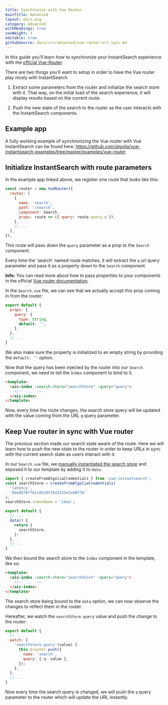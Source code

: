 ```yaml
---
title: Synchronize with Vue Router
mainTitle: Advanced
layout: main.pug
category: Advanced
withHeadings: true
navWeight: 3
editable: true
githubSource: docs/src/advanced/vue-router-url-sync.md
---
```


In this guide you'll learn how to synchronize your InstantSearch experience with the [official Vue-Router](https://github.com/vuejs/vue-router).

There are two things you'll want to setup in order to have the Vue router play nicely with InstantSearch.

1. Extract some parameters from the router and initialize the search store with it. That way, on the initial load of the search experience, it will display results based on the current route.

2. Push the new state of the search to the router as the user interacts with the InstantSearch components.

## Example app

A fully working example of synchronizing the Vue router with Vue InstantSearch can be found here: https://github.com/algolia/vue-instantsearch-examples/tree/master/examples/vue-router

## Initialize InstantSearch with route parameters

In the example app linked above, we register one route that looks like this:

```javascript
const router = new VueRouter({
  routes: [
    {
      name: 'search',
      path: '/search',
      component: Search,
      props: route => ({ query: route.query.q }),
    },
    // ...
  ],
});
```

This route will pass down the `query` parameter as a prop to the `Search` component.

Every time the 'search' named route matches, it will extract the `q` url query parameter and pass it as a property down to the `Search` component.

**Info:** You can read more about how to pass properties to your components in the official [Vue router documentation](https://router.vuejs.org/en/essentials/passing-props.html).

In the `Search.vue` file, we can see that we actually accept this prop coming in from the router:

```javascript
export default {
  props: {
    query: {
      type: String,
      default: '',
    },
  },
  // ...
}
```

We also make sure the property is initialized to an empty string by providing the `default: ''` option.

Now that the query has been injected by the router into our `Search` component, we need to tell the `Index` component to bind to it.

```html
<template>
  <ais-index :search-store="searchStore" :query="query">
    <!-- ... -->
  </ais-index>
</template>
```

Now, every time the route changes, the search store query will be updated with the value coming from the URL `q` query parameter.

## Keep Vue router in sync with Vue router

The previous section made our search state aware of the route. Here we will learn how to push the new state to the router in order to keep URLs in sync with the current search state as users interact with it.

In our `Search.vue` file, we [manually instantiated the search store](/getting-started/search-store.html#how-to-manually-create-a-search-store) and exposed it to our template by adding it to `data`.

```javascript
import { createFromAlgoliaCredentials } from 'vue-instantsearch';
const searchStore = createFromAlgoliaCredentials(
  'latency',
  '6be0576ff61c053d5f9a3225e2a90f76'
);
searchStore.indexName = 'ikea';

export default {
  // ...
  data() {
    return {
      searchStore,
    };
  },
  // ...
}
```

We then bound the search store to the `Index` component in the template, like so:

```html
<template>
  <ais-index :search-store="searchStore" :query="query">
    <!-- ... -->
  </ais-index>
</template>
```

The search store being bound to the `data` option, we can now observe the changes to reflect them in the router.

Hereafter, we watch the `searchStore.query` value and push the change to the router:

```javascript
export default {
  // ...
  watch: {
    'searchStore.query'(value) {
      this.$router.push({
        name: 'search',
        query: { q: value },
      });
    },
  },
  // ...
}
```

Now every time the search query is changed, we will push the `q` query parameter to the router which will update the URL instantly.

